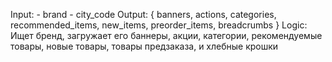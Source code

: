 Input:
	- brand
	- city_code
Output:
	{
		banners,
		actions,
		categories,
		recommended_items,
		new_items,
		preorder_items,
		breadcrumbs
	}
Logic:
Ищет бренд, загружает его баннеры, акции, категории, рекомендуемые товары, новые товары, товары предзаказа, и хлебные крошки